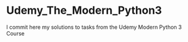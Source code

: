 # Udemy_The_Modern_Python3
I commit here my solutions to tasks from the Udemy Modern Python 3 Course
